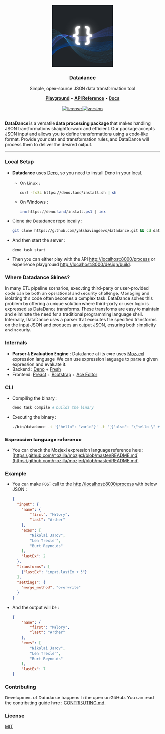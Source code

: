 <div align="center">
   
  <a href="https://datadance.app">
  <img src="server/static/logo.png" alt="Datadance Logo" height="200" />
  </a>

  <h3>Datadance</h3>
  <p>Simple, open-source JSON data transformation tool</p>
  <a href="https://datadance.app/design/build"><b>Playground</b></a>&nbsp;•&nbsp;<a href="https://datadance.app/api/reference"><b>API Reference</b></a>&nbsp;•&nbsp;<a href="https://docs.datadance.app"><b>Docs</b></a><br><br>
  <a href="https://github.com/yakshavingdevs/datadance/blob/main/LICENSE">
    <img alt="license" src="https://img.shields.io/badge/license-MIT-blue">
  </a>
  <a href="https://github.com/yakshavingdevs/datadance/blob/main/LICENSE">
    <img alt="version" src="https://img.shields.io/badge/version-1.0-blue">
  </a><br><br>
</div>

**DataDance** is a versatile **data processing package** that makes handling JSON transformations straightforward and efficient. Our package accepts JSON input and allows you to define transformations using a code-like format. Provide your data and transformation rules, and DataDance will process them to deliver the desired output.

<hr>

### Local Setup

- **Datadance** uses [Deno](https://deno.com/), so you need to install Deno in your local.<br><br>
  - On Linux :
    ```bash
    curl -fsSL https://deno.land/install.sh | sh
    ```
  - On Windows :
    ```powershell
    irm https://deno.land/install.ps1 | iex
    ```
- Clone the Datadance repo locally :
  ```bash
  git clone https://github.com/yakshavingdevs/datadance.git && cd datadance
  ```
- And then start the server :
  ```bash
  deno task start
  ```
- Then you can either play with the API [http://localhost:8000/process](http://localhost:8000/process) or experience playground [http://localhost:8000/design/build](http://localhost:8000/design/build).

### Where Datadance Shines?

In many ETL pipeline scenarios, executing third-party or user-provided code can be both an operational and security challenge. Managing and isolating this code often becomes a complex task. DataDance solves this problem by offering a unique solution where third-party or user logic is expressed as DataDance transforms. These transforms are easy to maintain and eliminate the need for a traditional programming language shell. Internally, DataDance uses a parser that executes the specified transforms on the input JSON and produces an output JSON, ensuring both simplicity and security.

### Internals

- **Parser & Evaluation Engine** : Datadance at its core uses [MozJexl](https://github.com/mozilla/mozjexl) expression language. We can use expression language to parse a given expression and evaluate it.
- Backend : [Deno](https://deno.com/) + [Fresh](https://fresh.deno.dev/)
- Frontend: [Preact](https://preactjs.com/) + [Bootstrap](https://getbootstrap.com/) + [Ace Editor](https://ace.c9.io/)

### CLI

- Compiling the binary :
  ```bash
  deno task compile # builds the binary
  ```
- Executing the binary :
  ```bash
  ./bin/datadance -i '{"hello": "world"}' -t '[{"also": "\"hello \" + input.hello"}]' -s '{"merge_method": "overwrite"}'

  ```
### Expression language reference

- You can check the Mozjexl expression language reference here : [https://github.com/mozilla/mozjexl/blob/master/README.md](https://github.com/mozilla/mozjexl/blob/master/README.md)

### Example
- You can make `POST` call to the [http://localhost:8000/process](http://localhost:8000/process) with below JSON :
  ```json
  {
    "input": {
      "name": {
          "first": "Malory",
          "last": "Archer"
      },
      "exes": [
          "Nikolai Jakov",
          "Len Trexler",
          "Burt Reynolds"
      ],
      "lastEx": 2
    },
    "transforms": [
      {"lastEx": "input.lastEx + 5"}
    ],
    "settings": {
      "merge_method": "overwrite"
    }
  }
  ```
- And the output will be :
  ```json
  {
      "name": {
          "first": "Malory",
          "last": "Archer"
      },
      "exes": [
          "Nikolai Jakov",
          "Len Trexler",
          "Burt Reynolds"
      ],
      "lastEx": 7
  }
  ```

### Contributing

Development of Datadance happens in the open on GitHub. You can read the contributing guide here : [CONTRIBUTING.md](https://github.com/yakshavingdevs/datadance/blob/main/CONTRIBUTING.md).

### License

[MIT](https://github.com/yakshavingdevs/datadance/blob/main/LICENSE)
